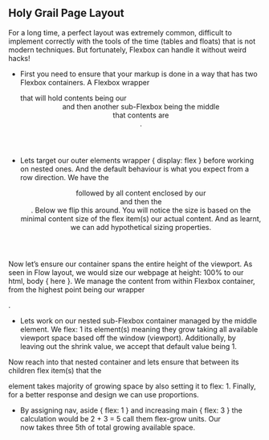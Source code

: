 ## Holy Grail Page Layout

For a long time, a perfect layout was extremely common, difficult to implement correctly with the tools of the time (tables and floats) that is not modern techniques. But fortunately, Flexbox can handle it without weird hacks!

- First you need to ensure that your markup is done in a way that has two Flexbox containers. A Flexbox wrapper <div> that will hold contents being our <header> <section> <footer> and then another sub-Flexbox being the middle <section> that contents are <nav> <main> <aside>.

- Lets target our outer elements wrapper { display: flex } before working on nested ones. And the default behaviour is what you expect from a row direction. We have the <header> followed by all content enclosed by our <section> and then the <footer>. Below we flip this around. You will notice the size is based on the minimal content size of the flex item(s) our actual content. And as learnt, we can add hypothetical sizing properties.

Now let’s ensure our container spans the entire height of the viewport. As seen in Flow layout, we would size our webpage at height: 100% to our html, body { here }. We manage the content from within Flexbox container, from the highest point being our wrapper <div>.

- Lets work on our nested sub-Flexbox container managed by the middle <section> element. We flex: 1 its element(s) meaning they grow taking all available viewport space based off the window (viewport). Additionally, by leaving out the shrink value, we accept that default value being 1.

Now reach into that nested container and lets ensure that between its children flex item(s) that the <main> element takes majority of growing space by also setting it to flex: 1. Finally, for a better response and design we can use proportions.

- By assigning nav, aside { flex: 1 } and increasing main { flex: 3 } the calculation would be 2 + 3 = 5 call them flex-grow units. Our <main> now takes three 5th of total growing available space.
